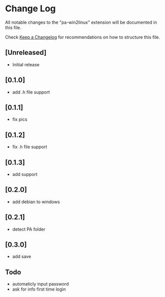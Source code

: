 # Change Log

All notable changes to the "pa-win2linux" extension will be documented in this file.

Check [Keep a Changelog](http://keepachangelog.com/) for recommendations on how to structure this file.

## [Unreleased]

- Initial release

## [0.1.0]

- add .h file support

## [0.1.1]
- fix pics

## [0.1.2]
- fix .h file support

## [0.1.3]
- add support

## [0.2.0]
- add debian to windows

## [0.2.1]
- detect PA folder

## [0.3.0]
- add save

## Todo

- automaticly input password
- ask for info first time login

